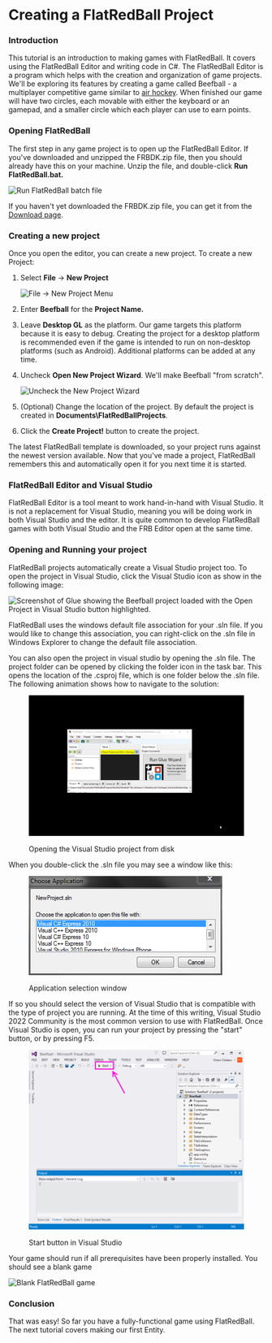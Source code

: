 # Creating a FlatRedBall Project

### Introduction

This tutorial is an introduction to making games with FlatRedBall. It covers using the FlatRedBall Editor and writing code in C#. The FlatRedBall Editor is a program which helps with the creation and organization of game projects. We'll be exploring its features by creating a game called Beefball - a multiplayer competitive game similar to [air hockey](https://en.wikipedia.org/wiki/Air\_hockey). When finished our game will have two circles, each movable with either the keyboard or an gamepad, and a smaller circle which each player can use to earn points.

### Opening FlatRedBall

The first step in any game project is to open up the FlatRedBall Editor. If you've downloaded and unzipped the FRBDK.zip file, then you should already have this on your machine. Unzip the file, and double-click **Run FlatRedBall.bat.**

![Run FlatRedBall batch file](../../media/2023-08-img\_64cbd09e989f7.png)

If you haven't yet downloaded the FRBDK.zip file, you can get it from the [Download page](../../).

### Creating a new project

Once you open the editor, you can create a new project. To create a new Project:

1.  Select **File** -> **New Project**

    ![File -> New Project Menu](../../media/2022-01-img\_61d256005734c.png)
2. Enter **Beefball** for the **Project Name.**
3. Leave **Desktop GL** as the platform. Our game targets this platform because it is easy to debug. Creating the project for a desktop platform is recommended even if the game is intended to run on non-desktop platforms (such as Android). Additional platforms can be added at any time.
4.  Uncheck **Open New Project Wizard**. We'll make Beefball "from scratch".

    ![Uncheck the New Project Wizard](../../media/2023-07-img\_64a8393f6368b.png)
5. (Optional) Change the location of the project. By default the project is created in **Documents\FlatRedBallProjects**.
6. Click the **Create Project!** button to create the project.

The latest FlatRedBall template is downloaded, so your project runs against the newest version available. Now that you've made a project, FlatRedBall remembers this and automatically open it for you next time it is started.

### FlatRedBall Editor and Visual Studio

FlatRedBall Editor is a tool meant to work hand-in-hand with Visual Studio. It is not a replacement for Visual Studio, meaning you will be doing work in both Visual Studio and the editor. It is quite common to develop FlatRedBall games with both Visual Studio and the FRB Editor open at the same time.

### Opening and Running your project

FlatRedBall projects automatically create a Visual Studio project too. To open the project in Visual Studio, click the Visual Studio icon as show in the following image:

![Screenshot of Glue showing the Beefball project loaded with the Open Project in Visual Studio button highlighted.](../../media/2016-01-2022-03-12-09\_15\_09-Beefball-Open-Project.png)

FlatRedBall uses the windows default file association for your .sln file. If you would like to change this association, you can right-click on the .sln file in Windows Explorer to change the default file association.

You can also open the project in visual studio by opening the .sln file. The project folder can be opened by clicking the folder icon in the task bar. This opens the location of the .csproj file, which is one folder below the .sln file. The following animation shows how to navigate to the solution:

<figure><img src="../../media/2016-01-03_08-09-28.gif" alt=""><figcaption><p>Opening the Visual Studio project from disk</p></figcaption></figure>

When you double-click the .sln file you may see a window like this:

<figure><img src="../../media/migrated_media-VSVersionSelector.PNG" alt=""><figcaption><p>Application selection window</p></figcaption></figure>

If so you should select the version of Visual Studio that is compatible with the type of project you are running. At the time of this writing, Visual Studio 2022 Community is the most common version to use with FlatRedBall. Once Visual Studio is open, you can run your project by pressing the "start" button, or by pressing F5.

<figure><img src="../../media/migrated_media-PlayButtonInVisualStudio.png" alt=""><figcaption><p>Start button in Visual Studio</p></figcaption></figure>

Your game should run if all prerequisites have been properly installed. You should see a blank game

![Blank FlatRedBall game](../../media/2020-07-img\_5f07b32cc4a28.png)

### Conclusion

That was easy! So far you have a fully-functional game using FlatRedBall. The next tutorial covers making our first Entity.
